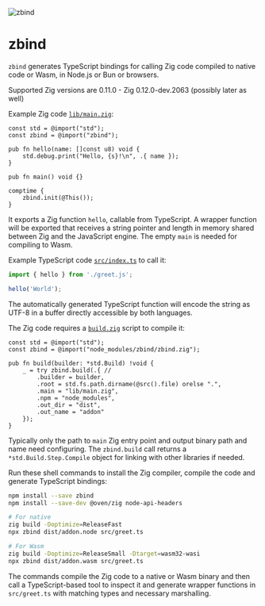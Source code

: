 ![zbind](https://github.com/nelipuu/zbind/assets/778781/302eee21-1ff4-4e13-868b-05a71532fac9)

# zbind

`zbind` generates TypeScript bindings for calling Zig code compiled to native code or Wasm, in Node.js or Bun or browsers.

Supported Zig versions are 0.11.0 - Zig 0.12.0-dev.2063 (possibly later as well)

Example Zig code [`lib/main.zig`](example/lib/main.zig):

```Zig
const std = @import("std");
const zbind = @import("zbind");

pub fn hello(name: []const u8) void {
    std.debug.print("Hello, {s}!\n", .{ name });
}

pub fn main() void {}

comptime {
    zbind.init(@This());
}
```

It exports a Zig function `hello`, callable from TypeScript. A wrapper function will be exported that receives a string pointer and length in memory shared between Zig and the JavaScript engine. The empty `main` is needed for compiling to Wasm.

Example TypeScript code [`src/index.ts`](example/src/index.ts) to call it:

```TypeScript
import { hello } from './greet.js';

hello('World');
```

The automatically generated TypeScript function will encode the string as UTF-8 in a buffer directly accessible by both languages.

The Zig code requires a [`build.zig`](example/build.zig) script to compile it:

```Zig
const std = @import("std");
const zbind = @import("node_modules/zbind/zbind.zig");

pub fn build(builder: *std.Build) !void {
    _ = try zbind.build(.{ //
        .builder = builder,
        .root = std.fs.path.dirname(@src().file) orelse ".",
        .main = "lib/main.zig",
        .npm = "node_modules",
        .out_dir = "dist",
        .out_name = "addon"
    });
}
```

Typically only the path to `main` Zig entry point and output binary path and name need configuring. The `zbind.build` call returns a `*std.Build.Step.Compile` object for linking with other libraries if needed.

Run these shell commands to install the Zig compiler, compile the code and generate TypeScript bindings:

```bash
npm install --save zbind
npm install --save-dev @oven/zig node-api-headers

# For native
zig build -Doptimize=ReleaseFast
npx zbind dist/addon.node src/greet.ts

# For Wasm
zig build -Doptimize=ReleaseSmall -Dtarget=wasm32-wasi
npx zbind dist/addon.wasm src/greet.ts
```

The commands compile the Zig code to a native or Wasm binary and then call a TypeScript-based tool to inspect it and generate wrapper functions in `src/greet.ts` with matching types and necessary marshalling.
